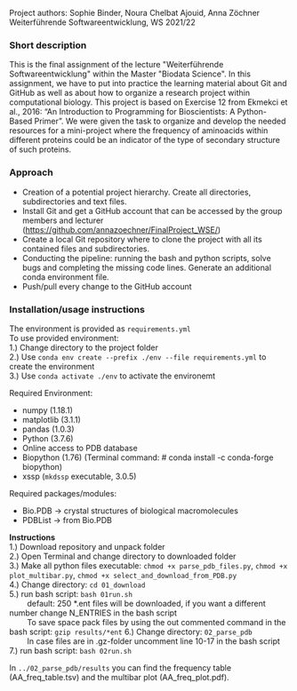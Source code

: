 
Project authors: Sophie Binder, Noura Chelbat Ajouid, Anna Zöchner <br>
Weiterführende Softwareentwicklung, WS 2021/22
<br>

### Short description

This is the final assignment of the lecture "Weiterführende Softwareentwicklung" within the Master "Biodata Science". In this assignment, 
we have to put into practice the learning material about Git and GitHub as well as about how to organize a research project within computational biology. 
This project is based on Exercise 12 from Ekmekci et al., 2016: “An Introduction to Programming for Bioscientists: A Python-Based Primer”.
We were given the task to organize and develop the needed resources for a mini-project where the frequency of aminoacids within different proteins could be 
an indicator of the type of secondary structure of such proteins.

### Approach

* Creation of a potential project hierarchy. Create all directories, subdirectories and text files.
* Install Git and get a GitHub account that can be accessed by the group members and lecturer (https://github.com/annazoechner/FinalProject_WSE/)
* Create a local Git repository where to clone the project with all its contained files and subdirectories.
* Conducting the pipeline: running the bash and python scripts, solve bugs and completing the missing code lines. Generate an additional conda environment file.
* Push/pull every change to the GitHub account

### Installation/usage instructions
The environment is provided as `requirements.yml` <br>
To use provided environment: <br>
1.) Change directory to the project folder <br>
2.) Use `conda env create --prefix ./env --file requirements.yml` to create the environment <br>
3.) Use `conda activate ./env` to activate the environemt <br>

Required Environment: 
- numpy (1.18.1) 
- matplotlib (3.1.1) 
- pandas (1.0.3)
- Python (3.7.6) 
- Online access to PDB database 
- Biopython (1.76) (Terminal command: # conda install -c conda-forge biopython)
- xssp (`mkdssp` executable, 3.0.5) 
     
Required packages/modules: 
- Bio.PDB -> crystal structures of biological macromolecules 
- PDBList -> from Bio.PDB

**Instructions**
<br>
1.) Download repository and unpack folder <br>
2.) Open Terminal and change directory to downloaded folder <br>
3.) Make all python files executable: `chmod +x parse_pdb_files.py`, `chmod +x plot_multibar.py`, `chmod +x select_and_download_from_PDB.py` <br>
4.) Change directory: `cd 01_download` <br>
5.) run bash script: `bash 01run.sh`<br>
&emsp;&emsp; default: 250 *.ent files will be downloaded, if you want a different number change N_ENTRIES in the bash script <br>
&emsp;&emsp; To save space pack files by using the out commented command in the bash script: `gzip results/*ent`
6.) Change directory: `02_parse_pdb` <br>
&emsp;&emsp; In case files are in .gz-folder uncomment line 10-17 in the bash script <br>
7.) run bash script: `bash 02run.sh` <br>

In `../02_parse_pdb/results` you can find the frequency table (AA_freq_table.tsv) and the multibar plot (AA_freq_plot.pdf).

